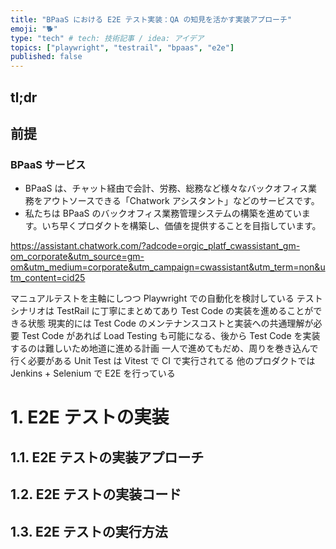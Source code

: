 ```yaml
---
title: "BPaaS における E2E テスト実装：QA の知見を活かす実装アプローチ"
emoji: "🐕"
type: "tech" # tech: 技術記事 / idea: アイデア
topics: ["playwright", "testrail", "bpaas", "e2e"]
published: false
---
```


## tl;dr

## 前提

### BPaaS サービス

- BPaaS は、チャット経由で会計、労務、総務など様々なバックオフィス業務をアウトソースできる「Chatwork アシスタント」などのサービスです。
- 私たちは BPaaS のバックオフィス業務管理システムの構築を進めています。いち早くプロダクトを構築し、価値を提供することを目指しています。

https://assistant.chatwork.com/?adcode=orgic_platf_cwassistant_gm-om_corporate&utm_source=gm-om&utm_medium=corporate&utm_campaign=cwassistant&utm_term=non&utm_content=cid25

マニュアルテストを主軸にしつつ Playwright での自動化を検討している
テストシナリオは TestRail に丁寧にまとめてあり Test Code の実装を進めることができる状態
現実的には Test Code のメンテナンスコストと実装への共通理解が必要
Test Code があれば Load Testing も可能になる、後から Test Code を実装するのは難しいため地道に進める計画
一人で進めてもだめ、周りを巻き込んで行く必要がある
Unit Test は Vitest で CI で実行されてる
他のプロダクトでは Jenkins + Selenium で E2E を行っている

# 1. E2E テストの実装
## 1.1. E2E テストの実装アプローチ
## 1.2. E2E テストの実装コード
## 1.3. E2E テストの実行方法
